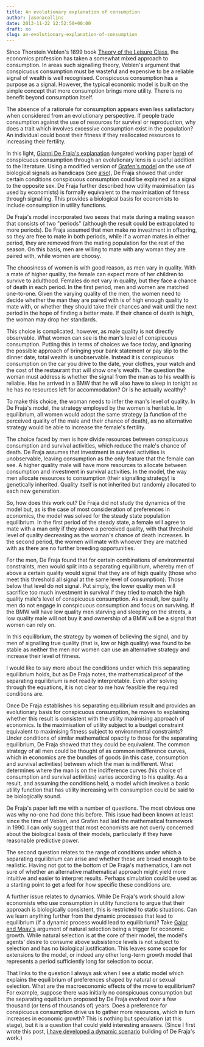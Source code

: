 ```yaml
---
title: An evolutionary explanation of consumption
author: jasonacollins
date: 2013-11-22 12:52:50+00:00
draft: no
slug: an-evolutionary-explanation-of-consumption
---
```


Since Thorstein Veblen's 1899 book [Theory of the Leisure Class](https://jasoncollins.blog/thorstein-veblens-the-theory-of-the-leisure-class/), the economics profession has taken a somewhat mixed approach to consumption. In areas such signalling theory, Veblen's argument that conspicuous consumption must be wasteful and expensive to be a reliable signal of wealth is well recognised. Conspicuous consumption has a purpose as a signal. However, the typical economic model is built on the simple concept that more consumption brings more utility. There is no benefit beyond consumption itself.

The absence of a rationale for consumption appears even less satisfactory when considered from an evolutionary perspective. If people trade consumption against the use of resources for survival or reproduction, why does a trait which involves excessive consumption exist in the population? An individual could boost their fitness if they reallocated resources to increasing their fertility.

In this light, [Gianni De Fraja's explanation](https://doi.org/10.1016/j.jebo.2009.05.019) (ungated working paper [here](http://ideas.repec.org/a/eee/jeborg/v72y2009i1p51-69.html)) of conspicuous consumption through an evolutionary lens is a useful addition to the literature. Using a modified version of [Grafen's model](https://doi.org/10.1016/S0022-5193(05)80088-8) on the use of biological signals as handicaps (see [also](https://doi.org/10.1016/S0022-5193(05)80087-6)), De Fraja showed that under certain conditions conspicuous consumption could be explained as a signal to the opposite sex. De Fraja further described how utility maximisation (as used by economists) is formally equivalent to the maximisation of fitness through signalling. This provides a biological basis for economists to include consumption in utility functions.

De Fraja's model incorporated two sexes that mate during a mating season that consists of two "periods" (although the result could be extrapolated to more periods). De Fraja assumed that men make no investment in offspring, so they are free to mate in both periods, while if a woman mates in either period, they are removed from the mating population for the rest of the season. On this basis, men are willing to mate with any woman they are paired with, while women are choosy.

The choosiness of women is with good reason, as men vary in quality. With a mate of higher quality, the female can expect more of her children to survive to adulthood. Females do not vary in quality, but they face a chance of death in each period. In the first period, men and women are matched one-to-one. Given the varying quality of the men, the women need to decide whether the man they are paired with is of high enough quality to mate with, or whether they should take their chances and wait until the next period in the hope of finding a better mate. If their chance of death is high, the woman may drop her standards.

This choice is complicated, however, as male quality is not directly observable. What women can see is the man's level of conspicuous consumption. Putting this in terms of choices we face today, and ignoring the possible approach of bringing your bank statement or pay slip to the dinner date, total wealth is unobservable. Instead it is conspicuous consumption on the car you drive to the date, your clothes, your watch and the cost of the restaurant that will show one's wealth. The question the woman must address is whether the signal from the man as to his wealth is reliable. Has he arrived in a BMW that he will also have to sleep in tonight as he has no resources left for accommodation? Or is he actually wealthy?

To make this choice, the woman needs to infer the man's level of quality. In De Fraja's model, the strategy employed by the women is heritable. In equilibrium, all women would adopt the same strategy (a function of the perceived quality of the male and their chance of death), as no alternative strategy would be able to increase the female's fertility.

The choice faced by men is how divide resources between conspicuous consumption and survival activities, which reduce the male's chance of death. De Fraja assumes that investment in survival activities is unobservable, leaving consumption as the only feature that the female can see. A higher quality male will have more resources to allocate between consumption and investment in survival activities. In the model, the way men allocate resources to consumption (their signalling strategy) is genetically inherited. Quality itself is not inherited but randomly allocated to each new generation.

So, how does this work out? De Fraja did not study the dynamics of the model but, as is the case of most consideration of preferences in economics, the model was solved for the steady state population equilibrium. In the first period of the steady state, a female will agree to mate with a man only if they above a perceived quality, with that threshold level of quality decreasing as the woman's chance of death increases. In the second period, the women will mate with whoever they are matched with as there are no further breeding opportunities.

For the men, De Fraja found that for certain combinations of environmental constraints, men would split into a separating equilibrium, whereby men of above a certain quality would signal that they are of high quality (those who meet this threshold all signal at the same level of consumption). Those below that level do not signal. Put simply, the lower quality men will sacrifice too much investment in survival if they tried to match the high quality male's level of conspicuous consumption. As a result, low quality men do not engage in conspicuous consumption and focus on surviving. If the BMW will have low quality men starving and sleeping on the streets, a low quality male will not buy it and ownership of a BMW will be a signal that women can rely on.

In this equilibrium, the strategy by women of believing the signal, and by men of signalling true quality (that is, low or high quality) was found to be stable as neither the men nor women can use an alternative strategy and increase their level of fitness.

I would like to say more about the conditions under which this separating equilibrium holds, but as De Fraja notes, the mathematical proof of the separating equilibrium is not readily interpretable. Even after solving through the equations, it is not clear to me how feasible the required conditions are.

Once De Fraja establishes his separating equilibrium result and provides an evolutionary basis for conspicuous consumption, he moves to explaining whether this result is consistent with the utility maximising approach of economics. Is the maximisation of utility subject to a budget constraint equivalent to maximising fitness subject to environmental constraints? Under conditions of similar mathematical opacity to those for the separating equilibrium, De Fraja showed that they could be equivalent. The common strategy of all men could be thought of as common indifference curves, which in economics are the bundles of goods (in this case, consumption and survival activities) between which the man is indifferent. What determines where the man is on the indifference curves (his choice of consumption and survival activities) varies according to his quality. As a result, and assuming the conditions held, a model which involves a basic utility function that has utility increasing with consumption could be said to be biologically sound.

De Fraja's paper left me with a number of questions. The most obvious one was why no-one had done this before. This issue had been known at least since the time of Veblen, and Grafen had laid the mathematical framework in 1990. I can only suggest that most economists are not overly concerned about the biological basis of their models, particularly if they have reasonable predictive power.

The second question relates to the range of conditions under which a separating equilibrium can arise and whether these are broad enough to be realistic. Having not got to the bottom of De Fraja's mathematics, I am not sure of whether an alternative mathematical approach might yield more intuitive and easier to interpret results. Perhaps simulation could be used as a starting point to get a feel for how specific these conditions are.

A further issue relates to dynamics. While De Fraja's work should allow economists who use consumption in utility functions to argue that their approach is biologically consistent, this is restricted to static situations. Can we learn anything further from the dynamic processes that lead to equilibrium (if a dynamic process would lead to equilibrium)? Take [Galor and Moav's](https://jasoncollins.blog/economic-growth-and-evolution-parental-preference-for-quality-and-quantity-of-offspring/) argument of natural selection being a trigger for economic growth. While natural selection is at the core of their model, the model's agents' desire to consume above subsistence levels is not subject to selection and has no biological justification. This leaves some scope for extensions to the model, or indeed any other long-term growth model that represents a period sufficiently long for selection to occur.

That links to the question I always ask when I see a static model which explains the equilibrium of preferences shaped by natural or sexual selection. What are the macroeconomic effects of the move to equilibrium? For example, suppose there was initially no conspicuous consumption but the separating equilibrium proposed by De Fraja evolved over a few thousand (or tens of thousands of) years. Does a preference for conspicuous consumption drive us to gather more resources, which in turn increases in economic growth? This is nothing but speculation (at this stage), but it is a question that could yield interesting answers. (Since I first wrote this post, [I have developed a dynamic scenario](https://jasoncollins.blog/sexual-selection-conspicuous-consumption-and-economic-growth/) building of De Fraja's work.)
